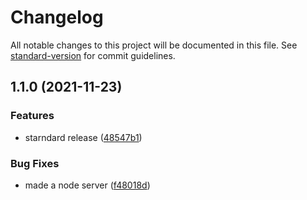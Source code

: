 # Changelog

All notable changes to this project will be documented in this file. See [standard-version](https://github.com/conventional-changelog/standard-version) for commit guidelines.

## 1.1.0 (2021-11-23)


### Features

* starndard release ([48547b1](https://github.com/saizazur1/GithubAction/commit/48547b1716024c534672aba05105fa5b31b402ec))


### Bug Fixes

* made a node server ([f48018d](https://github.com/saizazur1/GithubAction/commit/f48018d7f9e4251c9121da40f66e97579b88e687))
